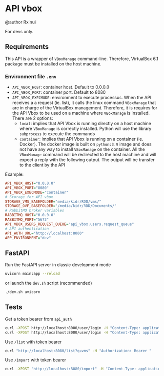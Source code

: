 # API vbox

@author Rxinui

For devs only.

## Requirements

This API is a wrapper of `VBoxManage` command-line. Therefore, VirtualBox 6.1 package must be installed on the host machine.

### Environment file `.env`

- `API_VBOX_HOST`: container host. Default to 0.0.0.0
- `API_VBOX_PORT`: container port. Default to 8080
- `API_VBOX_EXECMODE`: environment to execute processus. When the API receives a a request (ie. list), it calls the linux command `VBoxManage` that are in charge of the VirtualBox management. Therefore, it is requires for the API Vbox to be used on a machine where `VBoxManage` is installed. There are 2 options:
    - `local`: implies that API Vbox is running directly on a host machine where `VBoxManage` is correctly installed. Python will use the library `subprocess` to execute the commands
    - `container`: implies that API Vbox is running on a container (ie. Docker). The docker image is built on `python:3.9` image and does not have any way to install `VBoxManage` on the container. All the `VBoxManage` command will be redirected to the host machine and will expect a reply with the following output. The output will be transfer to the client by the API

Example:

```ini
API_VBOX_HOST="0.0.0.0"
API_VBOX_PORT="8080"
API_VBOX_EXECMODE="container"
# Storage for API vbox
STORAGE_VMS_BASEFOLDER="media/kidr/RDD/vms/"
STORAGE_OVF_BASEFOLDER="/media/kidr/RDD/Documents/"
# RabbitMQ broker variables
RABBITMQ_HOST="0.0.0.0"
RABBITMQ_PORT="5672"
API_VBOX_USERS_REQUEST_QUEUE="api_vbox.users.request_queue"
# API authentication
API_AUTH_URL="http://localhost:8000"
APP_ENVIRONMENT="dev"
```

## FastAPI

Run the FastAPI server in classic development mode

```sh
uvicorn main:app --reload
```

or launch the `dev.sh` script (recommended)

```sh
./dev.sh uvicorn
```

## Tests

Get a token bearer from `api_auth`
```bash
curl -XPOST http://localhost:8000/user/login -H "Content-Type: application/json" -d '{"email": "shihan@dojo.dev", "password": "shihan"}'
curl -XPOST http://localhost:8000/user/login -H "Content-Type: application/json" -d '{"email": "test.api_vbox.kumite@dojo.dev", "password": "dojotest"}'
```

Use `/list` with token bearer
```bash
curl "http://localhost:8080/list?q=vms" -H "Authorization: Bearer "
```

Use `/import` with token bearer

```bash
curl -XPOST "http://localhost:8080/import" -H "Content-Type: application/json" -H "Authorization: Bearer eyJhbGciOiJIUzI1NiIsInR5cCI6IkpXVCJ9.eyJ1c2VyIjp7Im5hbWUiOiJzaGloYW4iLCJ1c2VySWQiOjJ9LCJyb2xlcyI6InNlbnNlaSIsInNjb3BlIjoiYXBpX3Zib3g6Y29udHJvbCBhcGlfdmJveDpjcmVhdGUgYXBpX3Zib3g6cmVhZCIsImlhdCI6MTY0OTMyNjE4NywiZXhwIjoxNjQ5MzI5Nzg3LCJpc3MiOiJhcGlfYXV0aCIsInN1YiI6IjIifQ.R8h4JnnN8ogWaO3WSDqeS2I1iW2f4zTWl5o-5WN9U2w" -d '{"vmname": "error-vm", "image": "pmint_box_dev.ova"}'
```